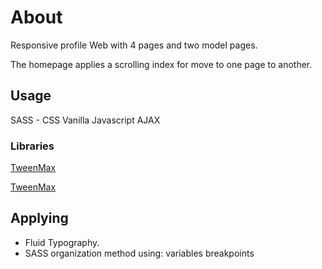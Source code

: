 
# About

Responsive profile Web with 4 pages and two model pages. 

The homepage applies a scrolling index for move to one page to another.

## Usage

SASS - CSS
Vanilla Javascript
AJAX

### Libraries

[TweenMax](https://cdnjs.cloudflare.com/ajax/libs/gsap/2.1.3/TweenMax.min.js)

[TweenMax](https://cdnjs.cloudflare.com/ajax/libs/gsap/2.1.3/TimelineMax.min.js)

## Applying

- Fluid Typography.
- SASS organization method using:
    variables 
    breakpoints



